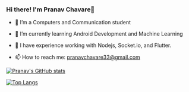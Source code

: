 ###                                                                    Hi there! I'm Pranav Chavare👋



<!--**pranavc33/pranavc33** is a ✨ _special_ ✨ repository because its `README.md` (this file) appears on your GitHub profile.

Here are some ideas to get you started:-->

- 🔭 I’m a Computers and Communication student 

-  🌱 I’m currently learning Android Development and Machine Learning

- 💭 I have experience working with Nodejs, Socket.io, and Flutter.  

- 📫 How to reach me: pranavchavare33@gmail.com


[![Pranav's GitHub stats](https://github-readme-stats.vercel.app/api?username=pranavc33)](https://github.com/anuraghazra/github-readme-stats)

[![Top Langs](https://github-readme-stats.vercel.app/api/top-langs/?username=pranavc33&layout=compact)](https://github.com/anuraghazra/github-readme-stats)
